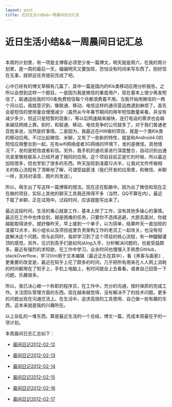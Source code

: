 ```yaml
---
layout: post
title: 近日生活小结&&一周晨间日记汇总 
---
```


近日生活小结&&一周晨间日记汇总
========
</br>
本周的计划里，有一项是主博客必须至少发一篇博文。明天就是周六，在我的周计划里，是一周的最后一天，偏偏明天又要加班，恐怕没有时间来写东西了。刚好现在无事，就把这任务提前完成了吧。

心中已经有的博文草稿有几篇了，其中一篇是国内的Kik类移动应用分析报告。之所以会想到这样一个题目，一是因为我是微信的重度用户，现在基本上很少再发短信了，联通送给我的100条免费短信每个月都浪费着不用。当我开始用微信的一两个月以后，我就意识到，像联通、移动、电信这样的通讯营运商遇到麻烦了。首先会是短信的使用量会慢慢减少（虽然从今年春节期间的拜年短信数量来看，并没有减少多少，但这只是短暂的现象），等以后网速越来越快，连打电话的需求也会越来越往网络上靠。到时，和联通、移动、电信竞争的公司就多了。对于我们普通老百姓来说，当然是好事情。二是因为，我最近在HW做的项目，就是一个类Kik类的移动应用。不过比起微信、米聊，又有了一些新的特性，就是和Android4.0的短信应用整合到一起，在有wifi网络或者3G网络的环境下，发的是微信。其他情况下，发的是短信或者彩信。另外，我手机的通讯录进行深度整合，自动识别出通讯录里哪些联系人已经开通了相同的应用。这个项目目前正是忙的时候，所以最近加班很多，但也学到了很多的东西。昨天加班到凌晨12点半，让我对文件传输相关的核心流程有了清晰地了解，可谓受益匪浅（我们开发的应用里，和微信、米聊一样，支持对语音、图片的发送）。

所以，萌生出了写这样一篇博客的想法。现在还在酝酿中。因为出了微信和现在正在做的项目，实际上其他的聊天工具我还用得不多（当然，QQ不算在内）。最近下载了米聊，正在试用中。过段时间，应该就能写出来了。

最近这段时间，生活的重心就是工作，基本上除了工作，没有其他多操心的事情。最近在工作中也体会到，越是困难的任务，只要你不选择逃避，大胆去面对，你就越能取得进步。就好像昨天，早上接到一个单子，以为简单，结果昨天一直加班的凌晨12点半，和小组长以及项目组里负责架构工作的老员工一起攻关，也没有彻底解决这个问题。但与此同时，我却学习到了这个项目的核心流程，有一种醍醐灌顶的感觉。另外，见识到高手们是如何从log入手，分析解决问题的，也是受益颇多。最近有强烈的求知欲，在工作中学习，业余时间也慢慢入手熟悉GitHub，stackOverflow，学习Vim用于文本编辑（最近正乐在其中），看《黑客与画家》,更重要的改变是，最近在知乎上花了颇多的时间，几乎把所有用来在人人网上消耗的时间都用在了知乎上，手机上电脑上，有时间就会上去看看，或者自己回答一下问题，乐趣很多。

所以，我已决心做一个称职的程序员，在工作中，充分的沟通，按时保质的完成工作。关注团队管理方面的东西。现在越来越觉得，没有解决不了的技术问题。更多的问题出现在沟通交流上。在生活中，追求高效的工具使用、自己做一些有趣的东西，这本来就是我的兴趣所在。

以上杂乱的一堆东西，算是最近生活的一个总结，博文一篇，完成本周最在乎的一项计划。

本周晨间日志汇总如下：

- [晨间日记2012-02-12][0212]

- [晨间日记2012-02-13][0213]

- [晨间日记2012-02-14][0214]

- [晨间日记2012-02-15][0215]

- [晨间日记2012-02-16][0216]

- [晨间日记2012-02-17][0217]

[0212]: http://blog.sina.com.cn/s/blog_6447eea30100y6f3.html
[0213]: http://blog.sina.com.cn/s/blog_6447eea30100yao7.html
[0214]: http://blog.sina.com.cn/s/blog_6447eea30100yc65.html
[0215]: http://blog.sina.com.cn/s/blog_6447eea30100ydml.html
[0216]: http://blog.sina.com.cn/s/blog_6447eea30100ygr3.html
[0217]: http://blog.sina.com.cn/s/blog_6447eea30100ygr7.html



